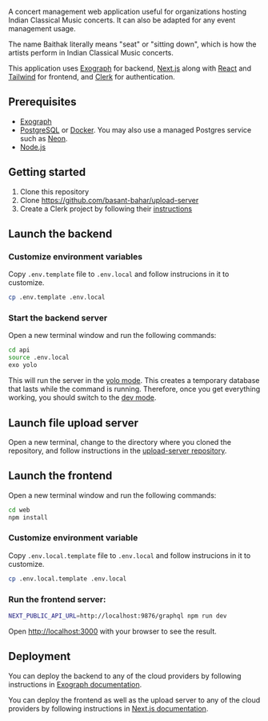 A concert management web application useful for organizations hosting Indian Classical Music concerts. It can also be adapted for any event management usage.

The name Baithak literally means "seat" or "sitting down", which is how the artists perform in Indian Classical Music concerts.

This application uses [Exograph](https://exograph.dev) for backend, [Next.js](https://nextjs.org/) along with [React](https://react.dev/) and [Tailwind](https://tailwindcss.com/) for frontend, and [Clerk](https://clerk.com/) for authentication.

## Prerequisites

- [Exograph](https://exograph.dev/docs/getting-started#install-exograph)
- [PostgreSQL](https://www.postgresql.org/download/) or [Docker](https://www.docker.com/products/docker-desktop). You may also use a managed Postgres service such as [Neon](https://neon.tech/).
- [Node.js](https://nodejs.org/en/download/)

## Getting started

1. Clone this repository
2. Clone https://github.com/basant-bahar/upload-server
3. Create a Clerk project by following their [instructions](https://clerk.com/docs/quickstarts/setup-clerk)

## Launch the backend

### Customize environment variables

Copy `.env.template` file to `.env.local` and follow instrucions in it to customize.

```bash
cp .env.template .env.local
```

### Start the backend server

Open a new terminal window and run the following commands:

```bash
cd api
source .env.local
exo yolo
```

This will run the server in the [yolo mode](https://exograph.dev/docs/cli-reference/development/yolo). This creates a temporary database that lasts while the command is running. Therefore, once you get everything working, you should switch to the [dev mode](https://exograph.dev/docs/cli-reference/development/dev).

## Launch file upload server

Open a new terminal, change to the directory where you cloned the repository, and follow instructions in the [upload-server repository](https://github.com/basant-bahar/upload-server).

## Launch the frontend
Open a new terminal window and run the following commands:

```bash
cd web
npm install
```

### Customize environment variable

Copy `.env.local.template` file to `.env.local` and follow instrucions in it to customize.

```bash
cp .env.local.template .env.local
```

### Run the frontend server:

```bash
NEXT_PUBLIC_API_URL=http://localhost:9876/graphql npm run dev
```

Open [http://localhost:3000](http://localhost:3000) with your browser to see the result.

## Deployment

You can deploy the backend to any of the cloud providers by following instructions in [Exograph documentation](https://exograph.dev/docs/deployment).

You can deploy the frontend as well as the upload server to any of the cloud providers by following instructions in [Next.js documentation](https://nextjs.org/docs/app/building-your-application/deploying).
